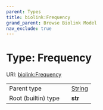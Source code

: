 ```yaml
---
parent: Types
title: biolink:Frequency
grand_parent: Browse Biolink Model
nav_exclude: true
---
```


# Type: Frequency




URI: [biolink:Frequency](https://w3id.org/biolink/vocab/Frequency)

|  |  |  |
| --- | --- | --- |
| Parent type | | [String](types/String.md) |
| Root (builtin) type | | **str** |
